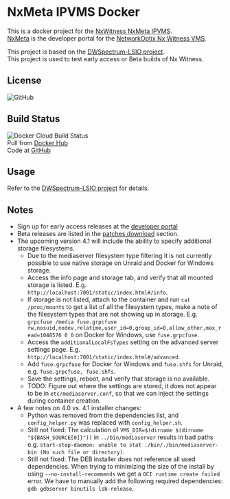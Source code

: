 # NxMeta IPVMS Docker

This is a docker project for the [NxWitness NxMeta IPVMS](https://meta.nxvms.com/).  
[NxMeta](https://meta.nxvms.com/content/about) is the developer portal for the [NetworkOptix Nx Witness VMS](https://www.networkoptix.com/nx-witness/).  

This project is based on the [DWSpectrum-LSIO project](https://github.com/ptr727/DWSpectrum-LSIO).  
This project is used to test early access or Beta builds of Nx Witness.

## License

![GitHub](https://img.shields.io/github/license/ptr727/NxMeta-LSIO)  

## Build Status

![Docker Cloud Build Status](https://img.shields.io/docker/cloud/build/ptr727/nxmeta-lsio?logo=docker)  
Pull from [Docker Hub](https://hub.docker.com/r/ptr727/nxmeta-lsio)  
Code at [GitHub](https://github.com/ptr727/NxMeta-LSIO)

## Usage

Refer to the [DWSpectrum-LSIO project](https://github.com/ptr727/DWSpectrum-LSIO) for details.

## Notes

- Sign up for early access releases at the [developer portal](https://support.networkoptix.com/hc/en-us/articles/360046713714-Get-an-Nx-Meta-Build)
- Beta releases are listed in the [patches download](https://meta.nxvms.com/downloads/patches) section.
- The upcoming version 4.1 will include the ability to specify additional storage filesystems.
  - Due to the mediaserver filesystem type filtering it is not currently possible to use native storage on Unraid and Docker for Windows storage.
  - Access the info page and storage tab, and verify that all mounted storage is listed. E.g. `http://localhost:7001/static/index.html#/info`.
  - If storage is not listed, attach to the container and run `cat /proc/mounts` to get a list of all the filesystem types, make a note of the filesystem types that are not showing up in storage. E.g. `grpcfuse /media fuse.grpcfuse rw,nosuid,nodev,relatime,user_id=0,group_id=0,allow_other,max_read=1048576 0 0` on Docker for Windows, use `fuse.grpcfuse`.
  - Access the `additionalLocalFsTypes` setting on the advanced server settings page. E.g. `http://localhost:7001/static/index.html#/advanced`.
  - Add `fuse.grpcfuse` for Docker for Windows and `fuse.shfs` for Unraid, e.g. `fuse.grpcfuse, fuse.shfs`.
  - Save the settings, reboot, and verify that storage is no available.
  - TODO: Figure out where the settings are stored, it does not appear to be in `etc/mediaserver.conf`, so that we can inject the settings during container creation.
- A few notes on 4.0 vs. 4.1 installer changes:
  - Python was removed from the dependencies list, and `config_helper.py` was replaced with `config_helper.sh`.
  - Still not fixed: The calculation of `VMS_DIR=$(dirname $(dirname "${BASH_SOURCE[0]}"))` in `../bin/mediaserver` results in bad paths e.g. `start-stop-daemon: unable to stat ./bin/./bin/mediaserver-bin (No such file or directory)`.
  - Still not fixed: The DEB installer does not reference all used dependencies. When trying to minimizing the size of the install by using `--no-install-recommends` we get a `OCI runtime create failed` error. We have to manually add the following required dependencies: `gdb gdbserver binutils lsb-release`.
